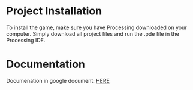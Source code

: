 # Project Installation 
To install the game, make sure you have Processing downloaded on your computer. Simply download all project files and run the .pde file in the Processing IDE. 

# Documentation 
Documenation in google document: [HERE](https://docs.google.com/document/d/1qmW7YT-PaAwvy0ToLdwqr7YJ7Sde7eVS64WWtuWrQlc/edit) 
